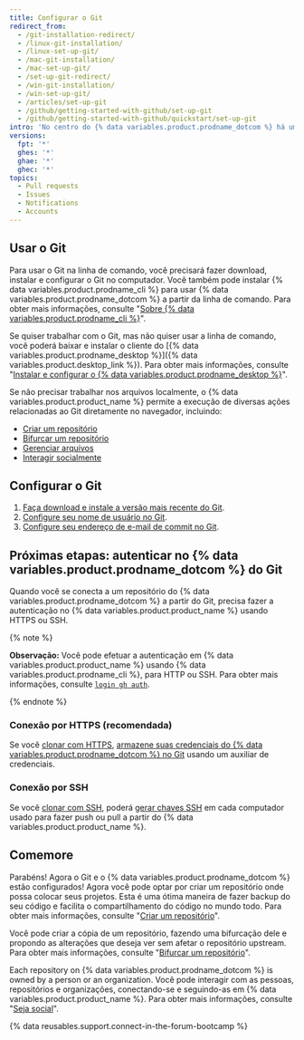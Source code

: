 ```yaml
---
title: Configurar o Git
redirect_from:
  - /git-installation-redirect/
  - /linux-git-installation/
  - /linux-set-up-git/
  - /mac-git-installation/
  - /mac-set-up-git/
  - /set-up-git-redirect/
  - /win-git-installation/
  - /win-set-up-git/
  - /articles/set-up-git
  - /github/getting-started-with-github/set-up-git
  - /github/getting-started-with-github/quickstart/set-up-git
intro: 'No centro do {% data variables.product.prodname_dotcom %} há um sistema de controle de versões (VCS) de código aberto chamado Git. O Git é responsável por tudo relacionado ao {% data variables.product.prodname_dotcom %} que acontece localmente no computador.'
versions:
  fpt: '*'
  ghes: '*'
  ghae: '*'
  ghec: '*'
topics:
  - Pull requests
  - Issues
  - Notifications
  - Accounts
---
```


## Usar o Git

Para usar o Git na linha de comando, você precisará fazer download, instalar e configurar o Git no computador. Você também pode instalar {% data variables.product.prodname_cli %} para usar {% data variables.product.prodname_dotcom %} a partir da linha de comando. Para obter mais informações, consulte "[Sobre {% data variables.product.prodname_cli %}](/github-cli/github-cli/about-github-cli)".

Se quiser trabalhar com o Git, mas não quiser usar a linha de comando, você poderá baixar e instalar o cliente do [{% data variables.product.prodname_desktop %}]({% data variables.product.desktop_link %}).  Para obter mais informações, consulte "[Instalar e configurar o {% data variables.product.prodname_desktop %}](/desktop/installing-and-configuring-github-desktop/)".

Se não precisar trabalhar nos arquivos localmente, o {% data variables.product.product_name %} permite a execução de diversas ações relacionadas ao Git diretamente no navegador, incluindo:

- [Criar um repositório](/articles/create-a-repo)
- [Bifurcar um repositório](/articles/fork-a-repo)
- [Gerenciar arquivos](/repositories/working-with-files/managing-files)
- [Interagir socialmente](/articles/be-social)

## Configurar o Git

1. [Faça download e instale a versão mais recente do Git](https://git-scm.com/downloads).
2. [Configure seu nome de usuário no Git](/github/getting-started-with-github/setting-your-username-in-git).
3. [Configure seu endereço de e-mail de commit no Git](/articles/setting-your-commit-email-address).

## Próximas etapas: autenticar no {% data variables.product.prodname_dotcom %} do Git

Quando você se conecta a um repositório do {% data variables.product.prodname_dotcom %} a partir do Git, precisa fazer a autenticação no {% data variables.product.product_name %} usando HTTPS ou SSH.

{% note %}

**Observação:** Você pode efetuar a autenticação em {% data variables.product.product_name %} usando {% data variables.product.prodname_cli %}, para HTTP ou SSH. Para obter mais informações, consulte [`login gh auth`](https://cli.github.com/manual/gh_auth_login).

{% endnote %}

### Conexão por HTTPS (recomendada)

Se você [clonar com HTTPS](/github/getting-started-with-github/about-remote-repositories/#cloning-with-https-urls), [armazene suas credenciais do {% data variables.product.prodname_dotcom %} no Git](/github/getting-started-with-github/caching-your-github-credentials-in-git) usando um auxiliar de credenciais.

### Conexão por SSH

Se você [clonar com SSH](/github/getting-started-with-github/about-remote-repositories/#cloning-with-ssh-urls), poderá [gerar chaves SSH](/articles/generating-a-new-ssh-key-and-adding-it-to-the-ssh-agent) em cada computador usado para fazer push ou pull a partir do {% data variables.product.product_name %}.

## Comemore

Parabéns! Agora o Git e o {% data variables.product.prodname_dotcom %} estão configurados! Agora você pode optar por criar um repositório onde possa colocar seus projetos. Esta é uma ótima maneira de fazer backup do seu código e facilita o compartilhamento do código no mundo todo. Para obter mais informações, consulte "[Criar um repositório](/articles/create-a-repo)".

Você pode criar a cópia de um repositório, fazendo uma bifurcação dele e propondo as alterações que deseja ver sem afetar o repositório upstream. Para obter mais informações, consulte "[Bifurcar um repositório](/articles/fork-a-repo)".

Each repository on {% data variables.product.prodname_dotcom %} is owned by a person or an organization. Você pode interagir com as pessoas, repositórios e organizações, conectando-se e seguindo-as em {% data variables.product.product_name %}. Para obter mais informações, consulte "[Seja social](/articles/be-social)".

{% data reusables.support.connect-in-the-forum-bootcamp %}
